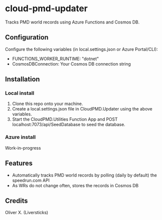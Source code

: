 # cloud-pmd-updater

Tracks PMD world records using Azure Functions and Cosmos DB.

## Configuration

Configure the following variables (in local.settings.json or Azure Portal/CLI):
* FUNCTIONS_WORKER_RUNTIME: "dotnet"
* CosmosDBConnection: Your Cosmos DB connection string

## Installation

### Local install

1. Clone this repo onto your machine.
2. Create a local.settings.json file in CloudPMD.Updater using the above variables.
3. Start the CloudPMD.Utilities Function App and POST localhost:7073/api/SeedDatabase to seed the database.

### Azure install

Work-in-progress

## Features

* Automatically tracks PMD world records by polling (daily by default) the speedrun.com API
* As WRs do not change often, stores the records in Cosmos DB

## Credits

Oliver X. (Liversticks)